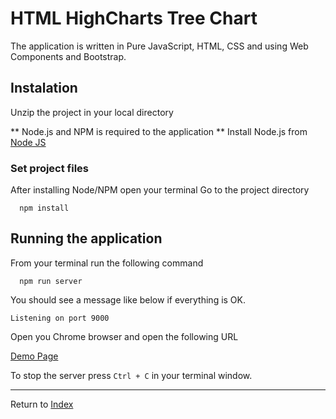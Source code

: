# HTML HighCharts Tree Chart

The application is written in Pure JavaScript, HTML, CSS and using Web Components and Bootstrap.

## Instalation

Unzip the project in your local directory

** Node.js and NPM is required to the application **
Install Node.js from [Node JS](https://nodejs.org/en/)

### Set project files

After installing Node/NPM open your terminal
Go to the project directory

```shell
  npm install
```

## Running the application

From your terminal run the following command

```shell
  npm run server
```

You should see a message like below if everything is OK.

`Listening on port 9000`

Open you Chrome browser and open the following URL

[Demo Page](http://localhost:9000/src/index.html)

To stop the server press `Ctrl + C` in your terminal window.

---
Return to [Index](../../README.md)